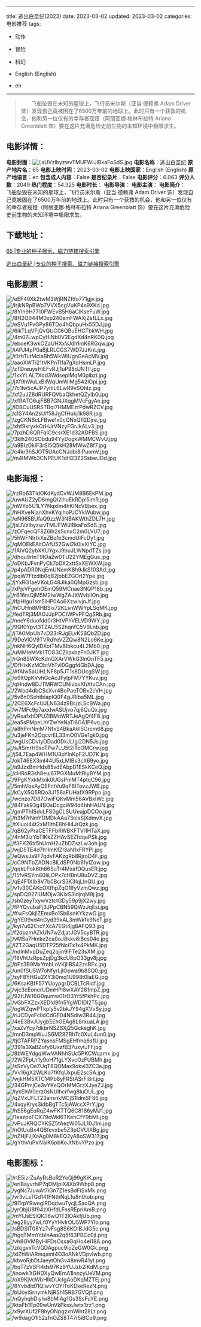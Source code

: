 
---
title: 逃出白垩纪(2023)
date: 2023-03-02
updated: 2023-03-02
categories: 电影推荐
tags:
- 动作
- 冒险
- 科幻

- English (English)
- en
---


> 　　飞船坠毁在未知的星球上，飞行员米尔斯（亚当·德赖弗 Adam Driver 饰）发现自己竟被困在了6500万年前的地球上。此时只有一个获救的机会，他和另一位仅有的幸存者寇娅（阿丽亚娜·格林布拉特 Ariana Greenblatt 饰）要在这片充满危险史前生物的未知环境中极限求生。

## **电影详情**：

**电影封面**：<img src="https://image.tmdb.org/t/p/w200/jsUVzlbyzwvTMUFWIJlBkaFoSdS.jpg" alt="/jsUVzlbyzwvTMUFWIJlBkaFoSdS.jpg" title="/jsUVzlbyzwvTMUFWIJlBkaFoSdS.jpg">
**电影名称**：逃出白垩纪
**原产地片名**：65
**电影上映时间**：2023-03-02
**电影上映国家**：English (English)
**原产地语言**：en
**包含成人内容**：False
**是否纪录片**：False
**电影评分**：6.063
**评分人数**：2049
**热门程度**：54.325
**电影时长**：
**电影导演**：
**电影主演**：
**电影简介**：　　飞船坠毁在未知的星球上，飞行员米尔斯（亚当·德赖弗 Adam Driver 饰）发现自己竟被困在了6500万年前的地球上。此时只有一个获救的机会，他和另一位仅有的幸存者寇娅（阿丽亚娜·格林布拉特 Ariana Greenblatt 饰）要在这片充满危险史前生物的未知环境中极限求生。

## **下载地址**：
[65 |专业的种子搜索、磁力链接搜索引擎](https://movie.amd794.com:2083/?search=65&ordering=&mode=match_phrase&page_size=10&page=1)

[逃出白垩纪 |专业的种子搜索、磁力链接搜索引擎](https://movie.amd794.com:2083/?search=%E9%80%83%E5%87%BA%E7%99%BD%E5%9E%A9%E7%BA%AA&ordering=&mode=match_phrase&page_size=10&page=1)
 

## **电影剧照**：
<img src="https://image.tmdb.org/t/p/original/eEF40Xk2twM3WjRNZftfo771gjv.jpg" alt="/eEF40Xk2twM3WjRNZftfo771gjv.jpg" title="/eEF40Xk2twM3WjRNZftfo771gjv.jpg"><img src="https://image.tmdb.org/t/p/original/lrjkNRpBWp7VVX5cgVuKP4s9XKd.jpg" alt="/lrjkNRpBWp7VVX5cgVuKP4s9XKd.jpg" title="/lrjkNRpBWp7VVX5cgVuKP4s9XKd.jpg"><img src="https://image.tmdb.org/t/p/original/8YIh9H7710FWEvB5H6aClKseFuW.jpg" alt="/8YIh9H7710FWEvB5H6aClKseFuW.jpg" title="/8YIh9H7710FWEvB5H6aClKseFuW.jpg"><img src="https://image.tmdb.org/t/p/original/8H2O044M0xp240emFWAXjZsfLLx.jpg" alt="/8H2O044M0xp240emFWAXjZsfLLx.jpg" title="/8H2O044M0xp240emFWAXjZsfLLx.jpg"><img src="https://image.tmdb.org/t/p/original/eSVu1FvGPy86TDo4hQbpuHx55DJ.jpg" alt="/eSVu1FvGPy86TDo4hQbpuHx55DJ.jpg" title="/eSVu1FvGPy86TDo4hQbpuHx55DJ.jpg"><img src="https://image.tmdb.org/t/p/original/6ikTLqVFjQvQUC06QBuEHGTbkWH.jpg" alt="/6ikTLqVFjQvQUC06QBuEHGTbkWH.jpg" title="/6ikTLqVFjQvQUC06QBuEHGTbkWH.jpg"><img src="https://image.tmdb.org/t/p/original/4m07LwpCyHiNb0V2EgdXd4nRK0Q.jpg" alt="/4m07LwpCyHiNb0V2EgdXd4nRK0Q.jpg" title="/4m07LwpCyHiNb0V2EgdXd4nRK0Q.jpg"><img src="https://image.tmdb.org/t/p/original/eboeK3wkOZaUHXxVJdh1mK6RGqw.jpg" alt="/eboeK3wkOZaUHXxVJdh1mK6RGqw.jpg" title="/eboeK3wkOZaUHXxVJdh1mK6RGqw.jpg"><img src="https://image.tmdb.org/t/p/original/iAPJl4pP0aBjLRLCGS7WD7JJKnt.jpg" alt="/iAPJl4pP0aBjLRLCGS7WD7JJKnt.jpg" title="/iAPJl4pP0aBjLRLCGS7WD7JJKnt.jpg"><img src="https://image.tmdb.org/t/p/original/t1zhTutMcIaBh5WkWIUgnGeAcMV.jpg" alt="/t1zhTutMcIaBh5WkWIUgnGeAcMV.jpg" title="/t1zhTutMcIaBh5WkWIUgnGeAcMV.jpg"><img src="https://image.tmdb.org/t/p/original/aaoXWTi21tVKPnTIfa7gXqHsmLP.jpg" alt="/aaoXWTi21tVKPnTIfa7gXqHsmLP.jpg" title="/aaoXWTi21tVKPnTIfa7gXqHsmLP.jpg"><img src="https://image.tmdb.org/t/p/original/zTDreuysHiEFvRJj1uP98dJNTll.jpg" alt="/zTDreuysHiEFvRJj1uP98dJNTll.jpg" title="/zTDreuysHiEFvRJj1uP98dJNTll.jpg"><img src="https://image.tmdb.org/t/p/original/1xxYLAL7Xdd3WdseplMqM0plbzi.jpg" alt="/1xxYLAL7Xdd3WdseplMqM0plbzi.jpg" title="/1xxYLAL7Xdd3WdseplMqM0plbzi.jpg"><img src="https://image.tmdb.org/t/p/original/jXf9hWuLxBilWqUmWlMg542IOpi.jpg" alt="/jXf9hWuLxBilWqUmWlMg542IOpi.jpg" title="/jXf9hWuLxBilWqUmWlMg542IOpi.jpg"><img src="https://image.tmdb.org/t/p/original/7c1lw5cAJP7yltiL6LwR9vSQhIz.jpg" alt="/7c1lw5cAJP7yltiL6LwR9vSQhIz.jpg" title="/7c1lw5cAJP7yltiL6LwR9vSQhIz.jpg"><img src="https://image.tmdb.org/t/p/original/xf2uJZ8dRURFQVbaQkhetQZyIbG.jpg" alt="/xf2uJZ8dRURFQVbaQkhetQZyIbG.jpg" title="/xf2uJZ8dRURFQVbaQkhetQZyIbG.jpg"><img src="https://image.tmdb.org/t/p/original/xfRATO6ujFBB7GNJXqgMVcFgyAn.jpg" alt="/xfRATO6ujFBB7GNJXqgMVcFgyAn.jpg" title="/xfRATO6ujFBB7GNJXqgMVcFgyAn.jpg"><img src="https://image.tmdb.org/t/p/original/lDBCuUSRSTBqi7HMMEzrPdwRZCV.jpg" alt="/lDBCuUSRSTBqi7HMMEzrPdwRZCV.jpg" title="/lDBCuUSRSTBqi7HMMEzrPdwRZCV.jpg"><img src="https://image.tmdb.org/t/p/original/cISY4An2sUlf58JgCfHukj1k98R.jpg" alt="/cISY4An2sUlf58JgCfHukj1k98R.jpg" title="/cISY4An2sUlf58JgCfHukj1k98R.jpg"><img src="https://image.tmdb.org/t/p/original/zgCKNBcLFBwe1x0cQNxQfl2Djre.jpg" alt="/zgCKNBcLFBwe1x0cQNxQfl2Djre.jpg" title="/zgCKNBcLFBwe1x0cQNxQfl2Djre.jpg"><img src="https://image.tmdb.org/t/p/original/xhf9xryxkOrHJrVNzyFGrJkALv3.jpg" alt="/xhf9xryxkOrHJrVNzyFGrJkALv3.jpg" title="/xhf9xryxkOrHJrVNzyFGrJkALv3.jpg"><img src="https://image.tmdb.org/t/p/original/7pzhD8QRFqIC9csrXE1d32ADFBS.jpg" alt="/7pzhD8QRFqIC9csrXE1d32ADFBS.jpg" title="/7pzhD8QRFqIC9csrXE1d32ADFBS.jpg"><img src="https://image.tmdb.org/t/p/original/3klh240SObdu94YyDogkWMMCWvU.jpg" alt="/3klh240SObdu94YyDogkWMMCWvU.jpg" title="/3klh240SObdu94YyDogkWMMCWvU.jpg"><img src="https://image.tmdb.org/t/p/original/a9BIzDkiF3rSI5Q5kH28MWwZ8f7.jpg" alt="/a9BIzDkiF3rSI5Q5kH28MWwZ8f7.jpg" title="/a9BIzDkiF3rSI5Q5kH28MWwZ8f7.jpg"><img src="https://image.tmdb.org/t/p/original/c4kr3hSJOT5UAcCNJdbi8iPuomV.jpg" alt="/c4kr3hSJOT5UAcCNJdbi8iPuomV.jpg" title="/c4kr3hSJOT5UAcCNJdbi8iPuomV.jpg"><img src="https://image.tmdb.org/t/p/original/m4IMWb3CNPEUK1dH23Z2SsbwJDd.jpg" alt="/m4IMWb3CNPEUK1dH23Z2SsbwJDd.jpg" title="/m4IMWb3CNPEUK1dH23Z2SsbwJDd.jpg">

## **电影海报**：
<img src="https://image.tmdb.org/t/p/original/rzRb63TldOKdKydCvWJM8B6EkPM.jpg" alt="/rzRb63TldOKdKydCvWJM8B6EkPM.jpg" title="/rzRb63TldOKdKydCvWJM8B6EkPM.jpg"><img src="https://image.tmdb.org/t/p/original/uwAUZ2yD6mgQl2lhuEkRDpl5lmR.jpg" alt="/uwAUZ2yD6mgQl2lhuEkRDpl5lmR.jpg" title="/uwAUZ2yD6mgQl2lhuEkRDpl5lmR.jpg"><img src="https://image.tmdb.org/t/p/original/nWYp5U1LY7NqxIm4hKlNcVBbex.jpg" alt="/nWYp5U1LY7NqxIm4hKlNcVBbex.jpg" title="/nWYp5U1LY7NqxIm4hKlNcVBbex.jpg"><img src="https://image.tmdb.org/t/p/original/hHXveNjanXhvKYqjhoPJCYkWubw.jpg" alt="/hHXveNjanXhvKYqjhoPJCYkWubw.jpg" title="/hHXveNjanXhvKYqjhoPJCYkWubw.jpg"><img src="https://image.tmdb.org/t/p/original/eN965BUfaQ9zzW3NBAKWthZDL7H.jpg" alt="/eN965BUfaQ9zzW3NBAKWthZDL7H.jpg" title="/eN965BUfaQ9zzW3NBAKWthZDL7H.jpg"><img src="https://image.tmdb.org/t/p/original/jsUVzlbyzwvTMUFWIJlBkaFoSdS.jpg" alt="/jsUVzlbyzwvTMUFWIJlBkaFoSdS.jpg" title="/jsUVzlbyzwvTMUFWIJlBkaFoSdS.jpg"><img src="https://image.tmdb.org/t/p/original/zOFqecQF8Z6Ih2s5cnxC2m0LVU7.jpg" alt="/zOFqecQF8Z6Ih2s5cnxC2m0LVU7.jpg" title="/zOFqecQF8Z6Ih2s5cnxC2m0LVU7.jpg"><img src="https://image.tmdb.org/t/p/original/5hWFNlrtkXeZBq1x3cmdUlFcDyf.jpg" alt="/5hWFNlrtkXeZBq1x3cmdUlFcDyf.jpg" title="/5hWFNlrtkXeZBq1x3cmdUlFcDyf.jpg"><img src="https://image.tmdb.org/t/p/original/qMOEkEAitOAfU52Gwi2k0ivXIYC.jpg" alt="/qMOEkEAitOAfU52Gwi2k0ivXIYC.jpg" title="/qMOEkEAitOAfU52Gwi2k0ivXIYC.jpg"><img src="https://image.tmdb.org/t/p/original/1AiVQ2ybXKUYgxJ9buJLWNpdTZs.jpg" alt="/1AiVQ2ybXKUYgxJ9buJLWNpdTZs.jpg" title="/1AiVQ2ybXKUYgxJ9buJLWNpdTZs.jpg"><img src="https://image.tmdb.org/t/p/original/dhqu9rInT9IOa2w0TU22YMEgGus.jpg" alt="/dhqu9rInT9IOa2w0TU22YMEgGus.jpg" title="/dhqu9rInT9IOa2w0TU22YMEgGus.jpg"><img src="https://image.tmdb.org/t/p/original/oDKbJFvnPyCk7pDX2xttSxXEWXW.jpg" alt="/oDKbJFvnPyCk7pDX2xttSxXEWXW.jpg" title="/oDKbJFvnPyCk7pDX2xttSxXEWXW.jpg"><img src="https://image.tmdb.org/t/p/original/p4pADR0NqEmUNemK8h9JkS103Ad.jpg" alt="/p4pADR0NqEmUNemK8h9JkS103Ad.jpg" title="/p4pADR0NqEmUNemK8h9JkS103Ad.jpg"><img src="https://image.tmdb.org/t/p/original/pqW7Ftzdlb0qB2jbbEZGOrI2Ype.jpg" alt="/pqW7Ftzdlb0qB2jbbEZGOrI2Ype.jpg" title="/pqW7Ftzdlb0qB2jbbEZGOrI2Ype.jpg"><img src="https://image.tmdb.org/t/p/original/jYxRG1aeVKoLG48Jlka0QMpGzsb.jpg" alt="/jYxRG1aeVKoLG48Jlka0QMpGzsb.jpg" title="/jYxRG1aeVKoLG48Jlka0QMpGzsb.jpg"><img src="https://image.tmdb.org/t/p/original/xPjcVFgehOEmQ59MCnae3NQP18b.jpg" alt="/xPjcVFgehOEmQ59MCnae3NQP18b.jpg" title="/xPjcVFgehOEmQ59MCnae3NQP18b.jpg"><img src="https://image.tmdb.org/t/p/original/rB16rsQjM5M2iwWgZAJXWvbIlOn.jpg" alt="/rB16rsQjM5M2iwWgZAJXWvbIlOn.jpg" title="/rB16rsQjM5M2iwWgZAJXWvbIlOn.jpg"><img src="https://image.tmdb.org/t/p/original/lfpHIgu1sm5lHP0Ao6XzwIvjnJf.jpg" alt="/lfpHIgu1sm5lHP0Ao6XzwIvjnJf.jpg" title="/lfpHIgu1sm5lHP0Ao6XzwIvjnJf.jpg"><img src="https://image.tmdb.org/t/p/original/hCUHn8MHBSix72KLsnWWYpLSqMK.jpg" alt="/hCUHn8MHBSix72KLsnWWYpLSqMK.jpg" title="/hCUHn8MHBSix72KLsnWWYpLSqMK.jpg"><img src="https://image.tmdb.org/t/p/original/fedTRj3MAOJJpPDCIWPvPFQgSRb.jpg" alt="/fedTRj3MAOJJpPDCIWPvPFQgSRb.jpg" title="/fedTRj3MAOJJpPDCIWPvPFQgSRb.jpg"><img src="https://image.tmdb.org/t/p/original/nneY6duofdd0r3HtVPhVELVD9WY.jpg" alt="/nneY6duofdd0r3HtVPhVELVD9WY.jpg" title="/nneY6duofdd0r3HtVPhVELVD9WY.jpg"><img src="https://image.tmdb.org/t/p/original/9Qf0Ypvt3TZAU5S2hqnfC5V9Lnb.jpg" alt="/9Qf0Ypvt3TZAU5S2hqnfC5V9Lnb.jpg" title="/9Qf0Ypvt3TZAU5S2hqnfC5V9Lnb.jpg"><img src="https://image.tmdb.org/t/p/original/jTA0MpUb7vD23rRJgELvK5BQb2D.jpg" alt="/jTA0MpUb7vD23rRJgELvK5BQb2D.jpg" title="/jTA0MpUb7vD23rRJgELvK5BQb2D.jpg"><img src="https://image.tmdb.org/t/p/original/9DeVlOV9TVRdYeVZZQw8N2Lo6Ke.jpg" alt="/9DeVlOV9TVRdYeVZZQw8N2Lo6Ke.jpg" title="/9DeVlOV9TVRdYeVZZQw8N2Lo6Ke.jpg"><img src="https://image.tmdb.org/t/p/original/nkNH6QyIDXotTMvBIbkcu4L2Mb0.jpg" alt="/nkNH6QyIDXotTMvBIbkcu4L2Mb0.jpg" title="/nkNH6QyIDXotTMvBIbkcu4L2Mb0.jpg"><img src="https://image.tmdb.org/t/p/original/uMMIeMVk1TCG3CZilpxbzFh0JKT.jpg" alt="/uMMIeMVk1TCG3CZilpxbzFh0JKT.jpg" title="/uMMIeMVk1TCG3CZilpxbzFh0JKT.jpg"><img src="https://image.tmdb.org/t/p/original/rGn8SWXcKdnQXArVWkG3lnQnTF5.jpg" alt="/rGn8SWXcKdnQXArVWkG3lnQnTF5.jpg" title="/rGn8SWXcKdnQXArVWkG3lnQnTF5.jpg"><img src="https://image.tmdb.org/t/p/original/DfHixKzMObtVhTvI0GggfdGbDA.jpg" alt="/DfHixKzMObtVhTvI0GggfdGbDA.jpg" title="/DfHixKzMObtVhTvI0GggfdGbDA.jpg"><img src="https://image.tmdb.org/t/p/original/AfAlw5aUiHLNF8p5JT1s8DUcgSW.jpg" alt="/AfAlw5aUiHLNF8p5JT1s8DUcgSW.jpg" title="/AfAlw5aUiHLNF8p5JT1s8DUcgSW.jpg"><img src="https://image.tmdb.org/t/p/original/o9ItQpKVvhGcAcJFyIpFM7YYKuv.jpg" alt="/o9ItQpKVvhGcAcJFyIpFM7YYKuv.jpg" title="/o9ItQpKVvhGcAcJFyIpFM7YYKuv.jpg"><img src="https://image.tmdb.org/t/p/original/qHndw8DJTMRWCUNlvbvXhXtvCAn.jpg" alt="/qHndw8DJTMRWCUNlvbvXhXtvCAn.jpg" title="/qHndw8DJTMRWCUNlvbvXhXtvCAn.jpg"><img src="https://image.tmdb.org/t/p/original/2Wod4dbCScXvr4BoPaeTOBx2cVH.jpg" alt="/2Wod4dbCScXvr4BoPaeTOBx2cVH.jpg" title="/2Wod4dbCScXvr4BoPaeTOBx2cVH.jpg"><img src="https://image.tmdb.org/t/p/original/5v8n0SehtbiapIQ0F4gJRlba5ML.jpg" alt="/5v8n0SehtbiapIQ0F4gJRlba5ML.jpg" title="/5v8n0SehtbiapIQ0F4gJRlba5ML.jpg"><img src="https://image.tmdb.org/t/p/original/2CE6XcFcUJLN634z9BcjzLScBWa.jpg" alt="/2CE6XcFcUJLN634z9BcjzLScBWa.jpg" title="/2CE6XcFcUJLN634z9BcjzLScBWa.jpg"><img src="https://image.tmdb.org/t/p/original/w7MFc9p7axxIwASUjvo7qj6QuQx.jpg" alt="/w7MFc9p7axxIwASUjvo7qj6QuQx.jpg" title="/w7MFc9p7axxIwASUjvo7qj6QuQx.jpg"><img src="https://image.tmdb.org/t/p/original/yRsafxhDPUZIBMnWRTJeAgQf4F8.jpg" alt="/yRsafxhDPUZIBMnWRTJeAgQf4F8.jpg" title="/yRsafxhDPUZIBMnWRTJeAgQf4F8.jpg"><img src="https://image.tmdb.org/t/p/original/ea5sPMpeLhYZwYeNaTi6GA1P6vq.jpg" alt="/ea5sPMpeLhYZwYeNaTi6GA1P6vq.jpg" title="/ea5sPMpeLhYZwYeNaTi6GA1P6vq.jpg"><img src="https://image.tmdb.org/t/p/original/a8hPmNmM7NfxS4BkaA6I5Orcm68.jpg" alt="/a8hPmNmM7NfxS4BkaA6I5Orcm68.jpg" title="/a8hPmNmM7NfxS4BkaA6I5Orcm68.jpg"><img src="https://image.tmdb.org/t/p/original/u3jeFKn2OqcvrEL33mO0VGe1gk0.jpg" alt="/u3jeFKn2OqcvrEL33mO0VGe1gk0.jpg" title="/u3jeFKn2OqcvrEL33mO0VGe1gk0.jpg"><img src="https://image.tmdb.org/t/p/original/wgUsCDvIyODad0DkJLIgi2DN5Js.jpg" alt="/wgUsCDvIyODad0DkJLIgi2DN5Js.jpg" title="/wgUsCDvIyODad0DkJLIgi2DN5Js.jpg"><img src="https://image.tmdb.org/t/p/original/sJtSmrH9soTPw7LU5t2iTcOMCrw.jpg" alt="/sJtSmrH9soTPw7LU5t2iTcOMCrw.jpg" title="/sJtSmrH9soTPw7LU5t2iTcOMCrw.jpg"><img src="https://image.tmdb.org/t/p/original/j5lL7Eap4WHM1U8pYlnKpF2UD7K.jpg" alt="/j5lL7Eap4WHM1U8pYlnKpF2UD7K.jpg" title="/j5lL7Eap4WHM1U8pYlnKpF2UD7K.jpg"><img src="https://image.tmdb.org/t/p/original/okT46EX3mI44U5xLMIBs3cX69yo.jpg" alt="/okT46EX3mI44U5xLMIBs3cX69yo.jpg" title="/okT46EX3mI44U5xLMIBs3cX69yo.jpg"><img src="https://image.tmdb.org/t/p/original/a9JzxBmHdx85vdEAbpD1ESkKCeQ.jpg" alt="/a9JzxBmHdx85vdEAbpD1ESkKCeQ.jpg" title="/a9JzxBmHdx85vdEAbpD1ESkKCeQ.jpg"><img src="https://image.tmdb.org/t/p/original/cHRoR3sh8euj67PGXMuMtRlyBYM.jpg" alt="/cHRoR3sh8euj67PGXMuMtRlyBYM.jpg" title="/cHRoR3sh8euj67PGXMuMtRlyBYM.jpg"><img src="https://image.tmdb.org/t/p/original/9PgKYxkMIxik0UGsPmMT4ptqC96.jpg" alt="/9PgKYxkMIxik0UGsPmMT4ptqC96.jpg" title="/9PgKYxkMIxik0UGsPmMT4ptqC96.jpg"><img src="https://image.tmdb.org/t/p/original/5mhVbsAyOEFntVu9qF6ITovzJWB.jpg" alt="/5mhVbsAyOEFntVu9qF6ITovzJWB.jpg" title="/5mhVbsAyOEFntVu9qF6ITovzJWB.jpg"><img src="https://image.tmdb.org/t/p/original/kCyX5Q5RQo3J156aFUHafX9RPpo.jpg" alt="/kCyX5Q5RQo3J156aFUHafX9RPpo.jpg" title="/kCyX5Q5RQo3J156aFUHafX9RPpo.jpg"><img src="https://image.tmdb.org/t/p/original/wcnzo7D87OwiFQKvMm56AVBxIWc.jpg" alt="/wcnzo7D87OwiFQKvMm56AVBxIWc.jpg" title="/wcnzo7D87OwiFQKvMm56AVBxIWc.jpg"><img src="https://image.tmdb.org/t/p/original/84Fak93g4BOsDcgcW94d4hhHAUN.jpg" alt="/84Fak93g4BOsDcgcW94d4hhHAUN.jpg" title="/84Fak93g4BOsDcgcW94d4hhHAUN.jpg"><img src="https://image.tmdb.org/t/p/original/gmPThISduLFS0gCLSUUeajpDCOo.jpg" alt="/gmPThISduLFS0gCLSUUeajpDCOo.jpg" title="/gmPThISduLFS0gCLSUUeajpDCOo.jpg"><img src="https://image.tmdb.org/t/p/original/h3M7rNmYDMDkAAa73eIsSjXdmvX.jpg" alt="/h3M7rNmYDMDkAAa73eIsSjXdmvX.jpg" title="/h3M7rNmYDMDkAAa73eIsSjXdmvX.jpg"><img src="https://image.tmdb.org/t/p/original/tXiuol44t2xM1ithE8hHl4JrQzk.jpg" alt="/tXiuol44t2xM1ithE8hHl4JrQzk.jpg" title="/tXiuol44t2xM1ithE8hHl4JrQzk.jpg"><img src="https://image.tmdb.org/t/p/original/qB62yPraCETFFbRWBKFTVl1HTaX.jpg" alt="/qB62yPraCETFFbRWBKFTVl1HTaX.jpg" title="/qB62yPraCETFFbRWBKFTVl1HTaX.jpg"><img src="https://image.tmdb.org/t/p/original/4nM3izYbTIKkZZHAvSEZfdqePSk.jpg" alt="/4nM3izYbTIKkZZHAvSEZfdqePSk.jpg" title="/4nM3izYbTIKkZZHAvSEZfdqePSk.jpg"><img src="https://image.tmdb.org/t/p/original/f3FK26tr5hUrnH2uZbDZszLw3oh.jpg" alt="/f3FK26tr5hUrnH2uZbDZszLw3oh.jpg" title="/f3FK26tr5hUrnH2uZbDZszLw3oh.jpg"><img src="https://image.tmdb.org/t/p/original/wjD5TE4d7h1ImKfZI3aN1xFRYPl.jpg" alt="/wjD5TE4d7h1ImKfZI3aN1xFRYPl.jpg" title="/wjD5TE4d7h1ImKfZI3aN1xFRYPl.jpg"><img src="https://image.tmdb.org/t/p/original/eQwsJa9F7qdvFAKzgRb8RjroD4F.jpg" alt="/eQwsJa9F7qdvFAKzgRb8RjroD4F.jpg" title="/eQwsJa9F7qdvFAKzgRb8RjroD4F.jpg"><img src="https://image.tmdb.org/t/p/original/cC9NTbZADNcBlLdSP0Nb6fyIZow.jpg" alt="/cC9NTbZADNcBlLdSP0Nb6fyIZow.jpg" title="/cC9NTbZADNcBlLdSP0Nb6fyIZow.jpg"><img src="https://image.tmdb.org/t/p/original/qqkLPok6th66SuTr4MxafDQusER.jpg" alt="/qqkLPok6th66SuTr4MxafDQusER.jpg" title="/qqkLPok6th66SuTr4MxafDQusER.jpg"><img src="https://image.tmdb.org/t/p/original/15fvRSYm60liLOPx7cHBnU8uDVZ.jpg" alt="/15fvRSYm60liLOPx7cHBnU8uDVZ.jpg" title="/15fvRSYm60liLOPx7cHBnU8uDVZ.jpg"><img src="https://image.tmdb.org/t/p/original/qE4F1XIb8V7b0BcrS3K3IqLInQU.jpg" alt="/qE4F1XIb8V7b0BcrS3K3IqLInQU.jpg" title="/qE4F1XIb8V7b0BcrS3K3IqLInQU.jpg"><img src="https://image.tmdb.org/t/p/original/v1v30CAKcOXfhpZqO1lfyVzmQwz.jpg" alt="/v1v30CAKcOXfhpZqO1lfyVzmQwz.jpg" title="/v1v30CAKcOXfhpZqO1lfyVzmQwz.jpg"><img src="https://image.tmdb.org/t/p/original/spDQ927iUMOjw3KixS3idjrqM9j.jpg" alt="/spDQ927iUMOjw3KixS3idjrqM9j.jpg" title="/spDQ927iUMOjw3KixS3idjrqM9j.jpg"><img src="https://image.tmdb.org/t/p/original/sb0zeyTxywVztctGDy59p9jX2wy.jpg" alt="/sb0zeyTxywVztctGDy59p9jX2wy.jpg" title="/sb0zeyTxywVztctGDy59p9jX2wy.jpg"><img src="https://image.tmdb.org/t/p/original/fPYQvubaFj3JPpCBN59QWzJqEsi.jpg" alt="/fPYQvubaFj3JPpCBN59QWzJqEsi.jpg" title="/fPYQvubaFj3JPpCBN59QWzJqEsi.jpg"><img src="https://image.tmdb.org/t/p/original/ffwFsQkjlZEmxBo1Sb6snKYkzwG.jpg" alt="/ffwFsQkjlZEmxBo1Sb6snKYkzwG.jpg" title="/ffwFsQkjlZEmxBo1Sb6snKYkzwG.jpg"><img src="https://image.tmdb.org/t/p/original/gYE09vd4nGyd39kAL3mWkfk9NeT.jpg" alt="/gYE09vd4nGyd39kAL3mWkfk9NeT.jpg" title="/gYE09vd4nGyd39kAL3mWkfk9NeT.jpg"><img src="https://image.tmdb.org/t/p/original/kyi7u62CrcYXcA7EGt4jg8AFQ93.jpg" alt="/kyi7u62CrcYXcA7EGt4jg8AFQ93.jpg" title="/kyi7u62CrcYXcA7EGt4jg8AFQ93.jpg"><img src="https://image.tmdb.org/t/p/original/f2dpzmAZkUN7wZdjatJGV5cyBTR.jpg" alt="/f2dpzmAZkUN7wZdjatJGV5cyBTR.jpg" title="/f2dpzmAZkUN7wZdjatJGV5cyBTR.jpg"><img src="https://image.tmdb.org/t/p/original/vMSa7Hmke2ca0oJ8kkv6iBcs04e.jpg" alt="/vMSa7Hmke2ca0oJ8kkv6iBcs04e.jpg" title="/vMSa7Hmke2ca0oJ8kkv6iBcs04e.jpg"><img src="https://image.tmdb.org/t/p/original/lZT2GaqU5DTP25fNciTx1x4PkMK.jpg" alt="/lZT2GaqU5DTP25fNciTx1x4PkMK.jpg" title="/lZT2GaqU5DTP25fNciTx1x4PkMK.jpg"><img src="https://image.tmdb.org/t/p/original/ndlnMvpDuZeq2ojin9IFTe23sXM.jpg" alt="/ndlnMvpDuZeq2ojin9IFTe23sXM.jpg" title="/ndlnMvpDuZeq2ojin9IFTe23sXM.jpg"><img src="https://image.tmdb.org/t/p/original/16VhUzRpsZpjDg3kcU8pO33gv8j.jpg" alt="/16VhUzRpsZpjDg3kcU8pO33gv8j.jpg" title="/16VhUzRpsZpjDg3kcU8pO33gv8j.jpg"><img src="https://image.tmdb.org/t/p/original/bFz3B9MxYmbLoVKjIiBS42zsBFx.jpg" alt="/bFz3B9MxYmbLoVKjIiBS42zsBFx.jpg" title="/bFz3B9MxYmbLoVKjIiBS42zsBFx.jpg"><img src="https://image.tmdb.org/t/p/original/un0fSU5W7oNfyrLjIOpwa9b8SQ0.jpg" alt="/un0fSU5W7oNfyrLjIOpwa9b8SQ0.jpg" title="/un0fSU5W7oNfyrLjIOpwa9b8SQ0.jpg"><img src="https://image.tmdb.org/t/p/original/syF8YHGu2XY3i0mq1U998t0laEG.jpg" alt="/syF8YHGu2XY3i0mq1U998t0laEG.jpg" title="/syF8YHGu2XY3i0mq1U998t0laEG.jpg"><img src="https://image.tmdb.org/t/p/original/6KsaKBfF57YUoypgrDCBLTcRldf.jpg" alt="/6KsaKBfF57YUoypgrDCBLTcRldf.jpg" title="/6KsaKBfF57YUoypgrDCBLTcRldf.jpg"><img src="https://image.tmdb.org/t/p/original/vjc3cEonerUDmHPi8wXAY281mpZ.jpg" alt="/vjc3cEonerUDmHPi8wXAY281mpZ.jpg" title="/vjc3cEonerUDmHPi8wXAY281mpZ.jpg"><img src="https://image.tmdb.org/t/p/original/92tUW16G0qumw01rO3Yr5fPkhPc.jpg" alt="/92tUW16G0qumw01rO3Yr5fPkhPc.jpg" title="/92tUW16G0qumw01rO3Yr5fPkhPc.jpg"><img src="https://image.tmdb.org/t/p/original/vGbFXZzxXEDId9fn5YgWDIDl2T5.jpg" alt="/vGbFXZzxXEDId9fn5YgWDIDl2T5.jpg" title="/vGbFXZzxXEDId9fn5YgWDIDl2T5.jpg"><img src="https://image.tmdb.org/t/p/original/ogWZqwPTkpIy5v2bkJY94gXVvSy.jpg" alt="/ogWZqwPTkpIy5v2bkJY94gXVvSy.jpg" title="/ogWZqwPTkpIy5v2bkJY94gXVvSy.jpg"><img src="https://image.tmdb.org/t/p/original/rlJCDyoFcIidCdGE04NSdiw3R44.jpg" alt="/rlJCDyoFcIidCdGE04NSdiw3R44.jpg" title="/rlJCDyoFcIidCdGE04NSdiw3R44.jpg"><img src="https://image.tmdb.org/t/p/original/4eE3BvJUygbEEhGEAg8L8rxuaLA.jpg" alt="/4eE3BvJUygbEEhGEAg8L8rxuaLA.jpg" title="/4eE3BvJUygbEEhGEAg8L8rxuaLA.jpg"><img src="https://image.tmdb.org/t/p/original/xaZvYcy7dkbrNSZSXj25GckeghK.jpg" alt="/xaZvYcy7dkbrNSZSXj25GckeghK.jpg" title="/xaZvYcy7dkbrNSZSXj25GckeghK.jpg"><img src="https://image.tmdb.org/t/p/original/mnD3mpWuJS6M28ZRhTc0XuL4un0.jpg" alt="/mnD3mpWuJS6M28ZRhTc0XuL4un0.jpg" title="/mnD3mpWuJS6M28ZRhTc0XuL4un0.jpg"><img src="https://image.tmdb.org/t/p/original/tjGTAFRPZYasnsFMSgEHfmq6sfU.jpg" alt="/tjGTAFRPZYasnsFMSgEHfmq6sfU.jpg" title="/tjGTAFRPZYasnsFMSgEHfmq6sfU.jpg"><img src="https://image.tmdb.org/t/p/original/391s3XaBZofy6UxzfB37uxytJFf.jpg" alt="/391s3XaBZofy6UxzfB37uxytJFf.jpg" title="/391s3XaBZofy6UxzfB37uxytJFf.jpg"><img src="https://image.tmdb.org/t/p/original/8bWEYdgqWwVANhhSUc5PKCWqamx.jpg" alt="/8bWEYdgqWwVANhhSUc5PKCWqamx.jpg" title="/8bWEYdgqWwVANhhSUc5PKCWqamx.jpg"><img src="https://image.tmdb.org/t/p/original/2WZFpUr1y9oH71gLYXvcOzFUBMh.jpg" alt="/2WZFpUr1y9oH71gLYXvcOzFUBMh.jpg" title="/2WZFpUr1y9oH71gLYXvcOzFUBMh.jpg"><img src="https://image.tmdb.org/t/p/original/sSzVyOeZUqT8QOMax9okvl3ZC3a.jpg" alt="/sSzVyOeZUqT8QOMax9okvl3ZC3a.jpg" title="/sSzVyOeZUqT8QOMax9okvl3ZC3a.jpg"><img src="https://image.tmdb.org/t/p/original/Vv16gX2WLKo7fKfqUxpuE2scSA.jpg" alt="/Vv16gX2WLKo7fKfqUxpuE2scSA.jpg" title="/Vv16gX2WLKo7fKfqUxpuE2scSA.jpg"><img src="https://image.tmdb.org/t/p/original/wjkHM5XTC14Pb8yFRStASrFi8rl.jpg" alt="/wjkHM5XTC14Pb8yFRStASrFi8rl.jpg" title="/wjkHM5XTC14Pb8yFRStASrFi8rl.jpg"><img src="https://image.tmdb.org/t/p/original/34GPmjCe3vYKeQOrMMGrzXJyeZJ.jpg" alt="/34GPmjCe3vYKeQOrMMGrzXJyeZJ.jpg" title="/34GPmjCe3vYKeQOrMMGrzXJyeZJ.jpg"><img src="https://image.tmdb.org/t/p/original/lykEhW0erz0sNUlhcrfwg8IuOUL.jpg" alt="/lykEhW0erz0sNUlhcrfwg8IuOUL.jpg" title="/lykEhW0erz0sNUlhcrfwg8IuOUL.jpg"><img src="https://image.tmdb.org/t/p/original/qZVxUFLT23ansnkMCjS1IdmSF86.jpg" alt="/qZVxUFLT23ansnkMCjS1IdmSF86.jpg" title="/qZVxUFLT23ansnkMCjS1IdmSF86.jpg"><img src="https://image.tmdb.org/t/p/original/4xqyKrys3idbBgTTc5jAWccXPrY.jpg" alt="/4xqyKrys3idbBgTTc5jAWccXPrY.jpg" title="/4xqyKrys3idbBgTTc5jAWccXPrY.jpg"><img src="https://image.tmdb.org/t/p/original/hS56gEoRqZ4wFKTTQ6C8186yMJ1.jpg" alt="/hS56gEoRqZ4wFKTTQ6C8186yMJ1.jpg" title="/hS56gEoRqZ4wFKTTQ6C8186yMJ1.jpg"><img src="https://image.tmdb.org/t/p/original/1eazpoFOX79cWkl6TKehCfY9bMt.jpg" alt="/1eazpoFOX79cWkl6TKehCfY9bMt.jpg" title="/1eazpoFOX79cWkl6TKehCfY9bMt.jpg"><img src="https://image.tmdb.org/t/p/original/vPuJKRQCYKSZ5tAezW05JL10J1m.jpg" alt="/vPuJKRQCYKSZ5tAezW05JL10J1m.jpg" title="/vPuJKRQCYKSZ5tAezW05JL10J1m.jpg"><img src="https://image.tmdb.org/t/p/original/nOtUuBx4QSfevxbe5Z3pOVUlXBg.jpg" alt="/nOtUuBx4QSfevxbe5Z3pOVUlXBg.jpg" title="/nOtUuBx4QSfevxbe5Z3pOVUlXBg.jpg"><img src="https://image.tmdb.org/t/p/original/nZHjFJjXaAg0M8kEQ2yA8oSW317.jpg" alt="/nZHjFJjXaAg0M8kEQ2yA8oSW317.jpg" title="/nZHjFJjXaAg0M8kEQ2yA8oSW317.jpg"><img src="https://image.tmdb.org/t/p/original/gYthVuPxIVaiK6pbKoJtNbvYPzo.jpg" alt="/gYthVuPxIVaiK6pbKoJtNbvYPzo.jpg" title="/gYthVuPxIVaiK6pbKoJtNbvYPzo.jpg">

## **电影图标**：
<img src="https://image.tmdb.org/t/p/original/rtE5izrZuAyRsBoR2YeQj99gKiK.png" alt="/rtE5izrZuAyRsBoR2YeQj99gKiK.png" title="/rtE5izrZuAyRsBoR2YeQj99gKiK.png"><img src="https://image.tmdb.org/t/p/original/eriBayvrhiP7qDMjpiX4Xb9Wbp8.png" alt="/eriBayvrhiP7qDMjpiX4Xb9Wbp8.png" title="/eriBayvrhiP7qDMjpiX4Xb9Wbp8.png"><img src="https://image.tmdb.org/t/p/original/ygNc7JuwAt7iGn7Z1esBdFiSxMk.png" alt="/ygNc7JuwAt7iGn7Z1esBdFiSxMk.png" title="/ygNc7JuwAt7iGn7Z1esBdFiSxMk.png"><img src="https://image.tmdb.org/t/p/original/vr3vLsTGd14fFNthNqL1u8n0tob.png" alt="/vr3vLsTGd14fFNthNqL1u8n0tob.png" title="/vr3vLsTGd14fFNthNqL1u8n0tob.png"><img src="https://image.tmdb.org/t/p/original/9I1rpYRweglRDqdwuTycjLSaoQA.png" alt="/9I1rpYRweglRDqdwuTycjLSaoQA.png" title="/9I1rpYRweglRDqdwuTycjLSaoQA.png"><img src="https://image.tmdb.org/t/p/original/yrObjU8f94zXHfdLFnsREpriAmB.png" alt="/yrObjU8f94zXHfdLFnsREpriAmB.png" title="/yrObjU8f94zXHfdLFnsREpriAmB.png"><img src="https://image.tmdb.org/t/p/original/mYIJsESIQlCI6wQ1T2lOAkfjUb.png" alt="/mYIJsESIQlCI6wQ1T2lOAkfjUb.png" title="/mYIJsESIQlCI6wQ1T2lOAkfjUb.png"><img src="https://image.tmdb.org/t/p/original/eg28yy7wLf0YyYHvlrOU5WP7Ylb.png" alt="/eg28yy7wLf0YyYHvlrOU5WP7Ylb.png" title="/eg28yy7wLf0YyYHvlrOU5WP7Ylb.png"><img src="https://image.tmdb.org/t/p/original/sBDSIT08Yz7vFsg8S6KOIBJdG5c.png" alt="/sBDSIT08Yz7vFsg8S6KOIBJdG5c.png" title="/sBDSIT08Yz7vFsg8S6KOIBJdG5c.png"><img src="https://image.tmdb.org/t/p/original/hgqTMmYcbInAas2q5f63PBCc0jI.png" alt="/hgqTMmYcbInAas2q5f63PBCc0jI.png" title="/hgqTMmYcbInAas2q5f63PBCc0jI.png"><img src="https://image.tmdb.org/t/p/original/vh8GVMByHiFDsOsxaGqHo4el18A.png" alt="/vh8GVMByHiFDsOsxaGqHo4el18A.png" title="/vh8GVMByHiFDsOsxaGqHo4el18A.png"><img src="https://image.tmdb.org/t/p/original/zikjgvxTcVGDAgpuc9ioZeGW0Gk.png" alt="/zikjgvxTcVGDAgpuc9ioZeGW0Gk.png" title="/zikjgvxTcVGDAgpuc9ioZeGW0Gk.png"><img src="https://image.tmdb.org/t/p/original/xlZhWiARmqsmt4O3oANkVDpvlwb.png" alt="/xlZhWiARmqsmt4O3oANkVDpvlwb.png" title="/xlZhWiARmqsmt4O3oANkVDpvlwb.png"><img src="https://image.tmdb.org/t/p/original/kbvoRjbDtJaeytOhGv48mvR41yl.png" alt="/kbvoRjbDtJaeytOhGv48mvR41yl.png" title="/kbvoRjbDtJaeytOhGv48mvR41yl.png"><img src="https://image.tmdb.org/t/p/original/bqT7zVSFI4ds97Kz9YUJzb2IKdM.png" alt="/bqT7zVSFI4ds97Kz9YUJzb2IKdM.png" title="/bqT7zVSFI4ds97Kz9YUJzb2IKdM.png"><img src="https://image.tmdb.org/t/p/original/inowk1tGHDXyQwEmA1lnnzyUeVM.png" alt="/inowk1tGHDXyQwEmA1lnnzyUeVM.png" title="/inowk1tGHDXyQwEmA1lnnzyUeVM.png"><img src="https://image.tmdb.org/t/p/original/oX9KjVcWbHIkDUcIgAoDKqMZTEj.png" alt="/oX9KjVcWbHIkDUcIgAoDKqMZTEj.png" title="/oX9KjVcWbHIkDUcIgAoDKqMZTEj.png"><img src="https://image.tmdb.org/t/p/original/8YvbdId7IQIwvYOYIToKDkeRezN.png" alt="/8YvbdId7IQIwvYOYIToKDkeRezN.png" title="/8YvbdId7IQIwvYOYIToKDkeRezN.png"><img src="https://image.tmdb.org/t/p/original/blJoyiSrnymkNjRSh1SRB7GVQjf.png" alt="/blJoyiSrnymkNjRSh1SRB7GVQjf.png" title="/blJoyiSrnymkNjRSh1SRB7GVQjf.png"><img src="https://image.tmdb.org/t/p/original/nQyhqhDiylw8bMiAg1Gs3SsFuYE.png" alt="/nQyhqhDiylw8bMiAg1Gs3SsFuYE.png" title="/nQyhqhDiylw8bMiAg1Gs3SsFuYE.png"><img src="https://image.tmdb.org/t/p/original/ktaFb1Ep09wUnVkFksxJwtx1zz1.png" alt="/ktaFb1Ep09wUnVkFksxJwtx1zz1.png" title="/ktaFb1Ep09wUnVkFksxJwtx1zz1.png"><img src="https://image.tmdb.org/t/p/original/x9yrXUf2F8hyONpgzxhWiht28Lt.png" alt="/x9yrXUf2F8hyONpgzxhWiht28Lt.png" title="/x9yrXUf2F8hyONpgzxhWiht28Lt.png"><img src="https://image.tmdb.org/t/p/original/w9dagO1I52zfnOZS8T47r5iBCo9.png" alt="/w9dagO1I52zfnOZS8T47r5iBCo9.png" title="/w9dagO1I52zfnOZS8T47r5iBCo9.png">
